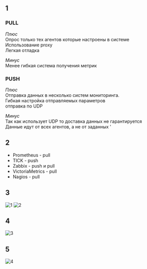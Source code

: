 ## 1 ##

### PULL ### 
*Плюс*  
Опрос только тех агентов которые настроены в системе  
Использование proxy  
Легкая отладка  
  
*Минус*   
Менее гибкая система получения метрик  
### PUSH ###  
*Плюс*   
Отправка данных в несколько систем мониторинга.  
Гибкая настройка отправляемых параметров  
отправка по UDP  
  
*Минус*  
Так как использует UDP то доставка данных не гарантируется  
Данные идут от всех агентов, а не от заданных '  
## 2 ##
* Prometheus - pull  
* TICK - push  
* Zabbix - push и pull  
* VictoriaMetrics - pull  
* Nagios - pull  
## 3 ##
![1](https://user-images.githubusercontent.com/88678440/161424209-62099d33-cffd-49ea-bae7-6c9d81ad6ea3.JPG)
![2](https://user-images.githubusercontent.com/88678440/161424210-5f51888e-bddd-47b7-bde5-f45eeb771ddf.JPG)
## 4 ##
![3](https://user-images.githubusercontent.com/88678440/161430936-a2e83da3-7e6a-4dad-8833-448ac941a89d.JPG)
## 5 ##
![4](https://user-images.githubusercontent.com/88678440/161432021-26627900-80bc-48c8-b46b-ad36ac37c259.JPG)
